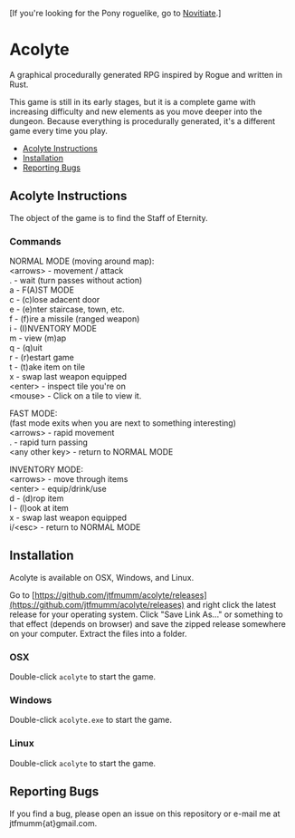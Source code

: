 \[If you're looking for the Pony roguelike, go to [Novitiate](https://github.com/jtfmumm/novitiate).\]

# Acolyte

A graphical procedurally generated RPG inspired by Rogue and written in Rust.

This game is still in its early stages, but it is a complete game with
increasing difficulty and new elements as you move deeper into the dungeon.
Because everything is procedurally generated, it's a different game
every time you play.

* [Acolyte Instructions](#acolyte-instructions)
* [Installation](#installation)
* [Reporting Bugs](#reporting-bugs)

## Acolyte Instructions

The object of the game is to find the Staff of Eternity.

### Commands

NORMAL MODE (moving around map):  
  \<arrows\> - movement / attack  
  . - wait (turn passes without action)      
  a - F(A)ST MODE  
  c - (c)lose adacent door                   
  e - (e)nter staircase, town, etc.          
  f - (f)ire a missile (ranged weapon)       
  i - (I)NVENTORY MODE  
  m - view (m)ap  
  q - (q)uit  
  r - (r)estart game  
  t - (t)ake item on tile  
  x - swap last weapon equipped  
  \<enter\> - inspect tile you're on  
  \<mouse\> - Click on a tile to view it.  
    
FAST MODE:  
  (fast mode exits when you are next to something interesting)  
  \<arrows\> - rapid movement  
  . - rapid turn passing  
  \<any other key\> - return to NORMAL MODE  
    
INVENTORY MODE:  
  \<arrows\> - move through items  
  \<enter\> - equip/drink/use  
  d - (d)rop item  
  l - (l)ook at item  
  x - swap last weapon equipped  
  i/\<esc\> - return to NORMAL MODE  

## Installation

Acolyte is available on OSX, Windows, and Linux. 

Go to [https://github.com/jtfmumm/acolyte/releases](https://github.com/jtfmumm/acolyte/releases) and 
right click the latest release for your operating system. Click "Save Link As..." or something to that
effect (depends on browser) and save the zipped release somewhere on your computer. Extract the files
into a folder. 

### OSX
Double-click `acolyte` to start the game.

### Windows
Double-click `acolyte.exe` to start the game.

### Linux
Double-click `acolyte` to start the game.

## Reporting Bugs

If you find a bug, please open an issue on this repository or e-mail me at jtfmumm{at}gmail.com. 
